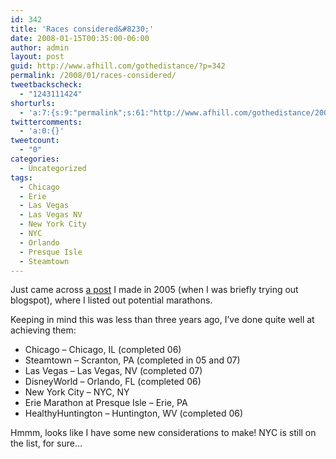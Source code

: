 ```yaml
---
id: 342
title: 'Races considered&#8230;'
date: 2008-01-15T00:35:00-06:00
author: admin
layout: post
guid: http://www.afhill.com/gothedistance/?p=342
permalink: /2008/01/races-considered/
tweetbackscheck:
  - "1243111424"
shorturls:
  - 'a:7:{s:9:"permalink";s:61:"http://www.afhill.com/gothedistance/2008/01/races-considered/";s:7:"tinyurl";s:25:"http://tinyurl.com/qecxw4";s:4:"isgd";s:17:"http://is.gd/Bt7z";s:5:"bitly";s:19:"http://bit.ly/5fjhb";s:5:"snipr";s:22:"http://snipr.com/idq39";s:5:"snurl";s:22:"http://snurl.com/idq39";s:7:"snipurl";s:24:"http://snipurl.com/idq39";}'
twittercomments:
  - 'a:0:{}'
tweetcount:
  - "0"
categories:
  - Uncategorized
tags:
  - Chicago
  - Erie
  - Las Vegas
  - Las Vegas NV
  - New York City
  - NYC
  - Orlando
  - Presque Isle
  - Steamtown
---
```

Just came across [a post](http://afhill.blogspot.com/2005/06/races-to-consider.html) I made in 2005 (when I was briefly trying out blogspot), where I listed out potential marathons.

Keeping in mind this was less than three years ago, I&#8217;ve done quite well at achieving them:

  * Chicago &#8211; Chicago, IL (completed 06)
  * Steamtown &#8211; Scranton, PA (completed in 05 and 07)
  * Las Vegas &#8211; Las Vegas, NV (completed 07)
  * DisneyWorld &#8211; Orlando, FL (completed 06)
  * New York City &#8211; NYC, NY
  * Erie Marathon at Presque Isle &#8211; Erie, PA
  * HealthyHuntington &#8211; Huntington, WV (completed 06)

Hmmm, looks like I have some new considerations to make! NYC is still on the list, for sure&#8230;